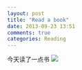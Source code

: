 ```yaml
---
layout: post
title: "Read a book"
date: 2013-09-23 13:51
comments: true
categories: Reading
---
```


今天读了一点书
![](/assets/photos/20130923142138656322.jpg)